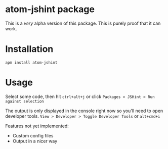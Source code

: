 # atom-jshint package

This is a *very* alpha version of this package. This is purely proof that it can work.

Installation
===

`apm install atom-jshint`

Usage
===

Select some code, then hit `ctrl+alt+j` or click `Packages > JSHint > Run against selection`

The output is only displayed in the console right now so you'll need to open developer tools. `View > Developer > Toggle Developer Tools` or `alt+cmd+i`


Features not yet implemented:
  * Custom config files
  * Output in a nicer way

